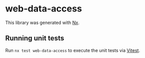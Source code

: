 # web-data-access

This library was generated with [Nx](https://nx.dev).

## Running unit tests

Run `nx test web-data-access` to execute the unit tests via [Vitest](https://vitest.dev/).
